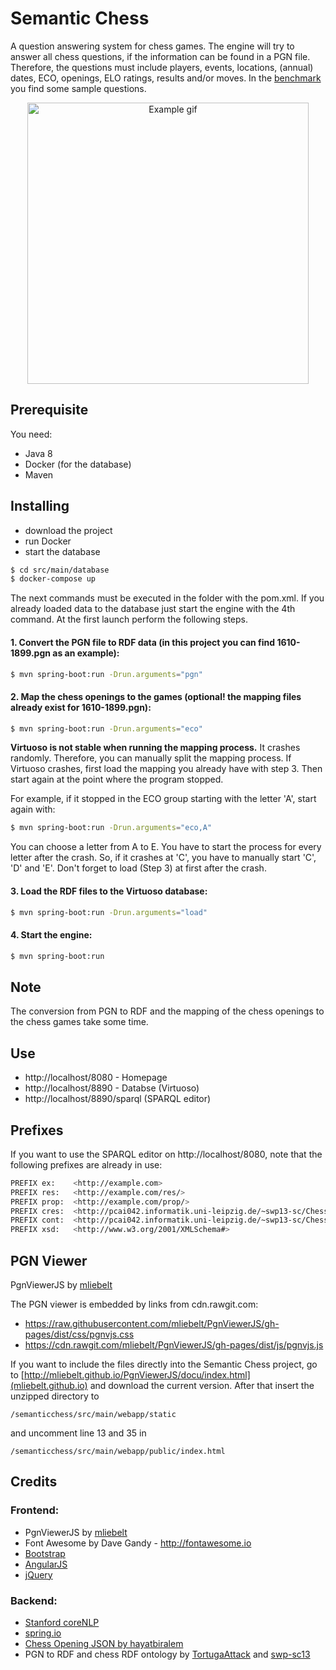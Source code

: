 <h1>Semantic Chess</h1>

<p>A question answering system for chess games. The engine will try to answer all chess questions, if the information can be found in a PGN file. Therefore, the questions must include players, events, locations, (annual) dates, ECO, openings, ELO ratings, results and/or moves. In the <a href="https://github.com/semanticchess/semanticchess/blob/master/benchmark/auswertung-20171105.pdf">benchmark</a> you  find some sample questions.</p>
<div>
  <p align="center">
  <img src="https://github.com/semanticchess/semanticchess/blob/master/img/example.gif" alt="Example gif" width="450px" >
  </p>
</div>

<h2>Prerequisite</h2>
<p>You need:</p>
<ul>
  <li>Java 8</li>
  <li>Docker (for the database)</li>
  <li>Maven</li>
</ul>

<h2>Installing</h2>
<ul>
  <li>download the project</li>
  <li>run Docker</li>
  <li>start the database</li>
</ul>

```sh
$ cd src/main/database
$ docker-compose up
```
<p>The next commands must be executed in the folder with the pom.xml. If you already loaded data to the database just start the engine with the 4th command. At the first launch perform the following steps. </p>

<h4>1. Convert the PGN file to RDF data (in this project you can find 1610-1899.pgn as an example):</h4>

```sh
$ mvn spring-boot:run -Drun.arguments="pgn"
```
<h4>2. Map the chess openings to the games (optional! the mapping files already exist for 1610-1899.pgn):</h4>

```sh
$ mvn spring-boot:run -Drun.arguments="eco"
```
<b>Virtuoso is not stable when running the mapping process.</b> 
It crashes randomly. Therefore, you can manually split the mapping process.
If Virtuoso crashes, first load the mapping you already have with step 3. Then start again at the point where the program stopped.

For example, if it stopped in the ECO group starting with the letter 'A', start again with:
```sh
$ mvn spring-boot:run -Drun.arguments="eco,A"
```
You can choose a letter from A to E. You have to start the process for every letter after the crash. So, if it crashes at 'C', you have to manually start 'C', 'D' and 'E'. Don't forget to load (Step 3) at first after the crash.

<h4>3. Load the RDF files to the Virtuoso database:</h4>
  
```sh
$ mvn spring-boot:run -Drun.arguments="load"
```

<h4>4. Start the engine:</h4>
  
```sh
$ mvn spring-boot:run
```

<h2>Note</h2>

<p>The conversion from PGN to RDF and the mapping of the chess openings to the chess games take some time.</p>


<h2>Use</h2>

- http://localhost/8080 - Homepage
- http://localhost/8890 - Databse (Virtuoso)
- http://localhost/8890/sparql (SPARQL editor)


<h2>Prefixes</h2>
If you want to use the SPARQL editor on http://localhost/8080, note that the following prefixes are already in use:

```sh
PREFIX ex:    <http://example.com> 
PREFIX res:   <http://example.com/res/> 
PREFIX prop:  <http://example.com/prop/> 
PREFIX cres:  <http://pcai042.informatik.uni-leipzig.de/~swp13-sc/ChessOntology/Resources/> 
PREFIX cont:  <http://pcai042.informatik.uni-leipzig.de/~swp13-sc/ChessOntology#> 
PREFIX xsd:   <http://www.w3.org/2001/XMLSchema#>
```

<h2>PGN Viewer</h2>

PgnViewerJS by [mliebelt](https://github.com/mliebelt/PgnViewerJS)

The PGN viewer is embedded by links from cdn.rawgit.com:
- https://raw.githubusercontent.com/mliebelt/PgnViewerJS/gh-pages/dist/css/pgnvjs.css
- https://cdn.rawgit.com/mliebelt/PgnViewerJS/gh-pages/dist/js/pgnvjs.js

If you want to include the files directly into the Semantic Chess project, go to [http://mliebelt.github.io/PgnViewerJS/docu/index.html](mliebelt.github.io)
and download the current version. After that insert the unzipped directory to 

```
/semanticchess/src/main/webapp/static
```
and uncomment line 13 and 35 in

```
/semanticchess/src/main/webapp/public/index.html
```

<h2>Credits</h2>

<h3>Frontend:</h3>

- PgnViewerJS by [mliebelt](https://github.com/mliebelt/PgnViewerJS)
- Font Awesome by Dave Gandy - http://fontawesome.io
- [Bootstrap](http://getbootstrap.com/)
- [AngularJS](https://angularjs.org/) 
- [jQuery](https://jquery.com/)

<h3>Backend:</h3>

- [Stanford coreNLP](https://stanfordnlp.github.io/CoreNLP/)
- [spring.io](https://spring.io/)
- [Chess Opening JSON by hayatbiralem](https://github.com/hayatbiralem/eco.json/blob/master/eco.json)
- PGN to RDF and chess RDF ontology by [TortugaAttack](https://github.com/TortugaAttack/CACADUS) and [swp-sc13](http://pcai042.informatik.uni-leipzig.de/swp/SWP-13/swp13-sc/) 
